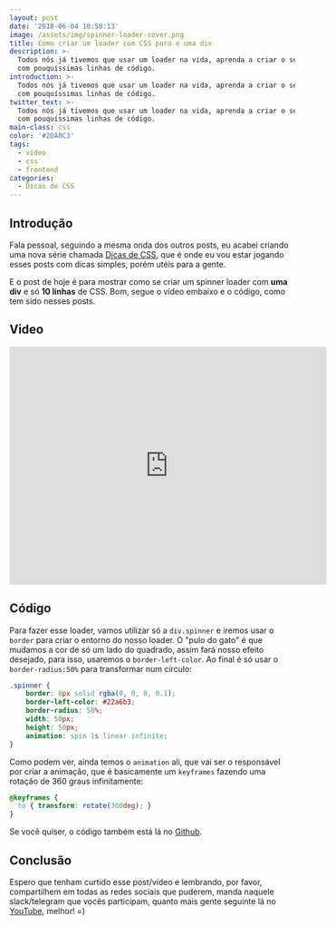 ```yaml
---
layout: post
date: '2018-06-04 10:50:13'
image: /assets/img/spinner-loader-cover.png
title: Como criar um loader com CSS puro e uma div
description: >-
  Todos nós já tivemos que usar um loader na vida, aprenda a criar o seu do zero
  com pouquíssimas linhas de código.
introduction: >-
  Todos nós já tivemos que usar um loader na vida, aprenda a criar o seu do zero
  com pouquíssimas linhas de código.
twitter_text: >-
  Todos nós já tivemos que usar um loader na vida, aprenda a criar o seu do zero
  com pouquíssimas linhas de código.
main-class: css
color: '#2DA0C3'
tags:
  - video
  - css
  - frontend
categories:
  - Dicas de CSS
---
```

## Introdução

Fala pessoal, seguindo a mesma onda dos outros posts, eu acabei criando uma nova série chamada [Dicas de CSS](https://willianjusten.com.br/series/#dicas-de-css), que é onde eu vou estar jogando esses posts com dicas simples, porém utéis para a gente.

E o post de hoje é para mostrar como se criar um spinner loader com **uma div** e só **10 linhas** de CSS. Bom, segue o vídeo embaixo e o código, como tem sido nesses posts.

## Video

<iframe width="560" height="420" src="https://www.youtube.com/embed/j3rOA1spG8A" frameborder="0" allowfullscreen></iframe>

## Código

Para fazer esse loader, vamos utilizar só a `div.spinner` e iremos usar o `border` para criar o entorno do nosso loader. O "pulo do gato" é que mudamos a cor de só um lado do quadrado, assim fará nosso efeito desejado, para isso, usaremos o `border-left-color`. Ao final é só usar o `border-radius:50%` para transformar num círculo:

```css
.spinner {
    border: 8px solid rgba(0, 0, 0, 0.1);
    border-left-color: #22a6b3;
    border-radius: 50%;
    width: 50px;
    height: 50px;
    animation: spin 1s linear infinite;
}
```

Como podem ver, ainda temos o `animation` ali, que vai ser o responsável por criar a animação, que é basicamente um `keyframes` fazendo uma rotação de 360 graus infinitamente:

```css
@keyframes {
  to { transform: rotate(360deg); }
}
```

Se você quiser, o código também está lá no [Github](https://github.com/willianjusten/labs/blob/gh-pages/spinner-loader/index.html).

## Conclusão

Espero que tenham curtido esse post/vídeo e lembrando, por favor, compartilhem em todas as redes sociais que puderem, manda naquele slack/telegram que vocês participam, quanto mais gente seguinte lá no [YouTube](https://www.youtube.com/WillianJustenCursos), melhor! =)

